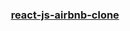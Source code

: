 <p align="center">
  <a href="" rel="noopener">
 
</p>
<h3 align="center">react-js-airbnb-clone</h3>

<div align="center">



</div>


